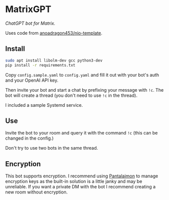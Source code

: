 # MatrixGPT

_ChatGPT bot for Matrix._

Uses code from [anoadragon453/nio-template](https://github.com/anoadragon453/nio-template).

## Install

```bash
sudo apt install libolm-dev gcc python3-dev
pip install -r requirements.txt
```

Copy `config.sample.yaml` to `config.yaml` and fill it out with your bot's auth and your OpenAI API key.

Then invite your bot and start a chat by prefixing your message with `!c`. The bot will create a thread (you don't need to use `!c` in the thread).

I included a sample Systemd service.

## Use

Invite the bot to your room and query it with the command `!c` (this can be changed in the config.)

Don't try to use two bots in the same thread.

## Encryption

This bot supports encryption. I recommend using [Pantalaimon](https://github.com/matrix-org/pantalaimon/) to manage encryption keys as the
built-in solution is a little janky and may be unreliable. If you want a private DM with the bot I recommend creating a new room without encryption.